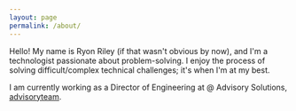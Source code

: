 ```yaml
---
layout: page
permalink: /about/
---
```


Hello! My name is Ryon Riley (if that wasn't obvious by now), and I'm a technologist passionate about problem-solving. I enjoy the process of solving difficult/complex technical challenges; it's when I'm at my best.

I am currently working as a Director of Engineering at @ Advisory Solutions, [advisoryteam](https://github.com/advisoryteam).

